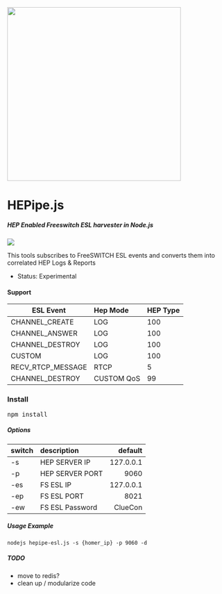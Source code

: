 <img src="https://i.imgur.com/scqdu3p.png" width="400">

# HEPipe.js
##### HEP Enabled Freeswitch ESL harvester in Node.js

<img src="http://i.imgur.com/74Gswvq.gif" />

This tools subscribes to FreeSWITCH ESL events and converts them into correlated HEP Logs & Reports

* Status: Experimental

#### Support

| ESL Event  | Hep Mode | HEP Type  |
|---|:--|:--|
| CHANNEL_CREATE | LOG | 100 |
| CHANNEL_ANSWER | LOG | 100 |
| CHANNEL_DESTROY | LOG | 100 | 
| CUSTOM | LOG | 100 | 
| RECV_RTCP_MESSAGE | RTCP | 5 | 
| CHANNEL_DESTROY | CUSTOM QoS | 99 |


### Install
<pre>
npm install
</pre>

##### Options

| switch  | description  | default |
|---|:--|--:|
| -s | HEP SERVER IP | 127.0.0.1 |
| -p | HEP SERVER PORT | 9060 |
| -es| FS ESL IP | 127.0.0.1 |
| -ep| FS ESL PORT | 8021 |
| -ew| FS ESL Password | ClueCon |


##### Usage Example
```
nodejs hepipe-esl.js -s {homer_ip} -p 9060 -d
``` 

##### TODO

* move to redis?
* clean up / modularize code
